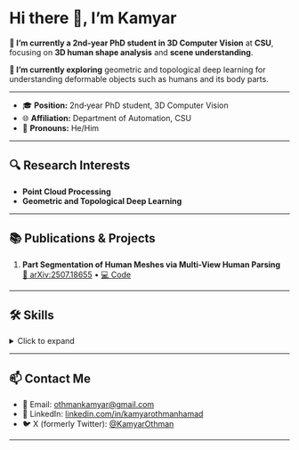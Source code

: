 

<!--
**kamyarothmanhamad/kamyarothmanhamad** is a ✨ _special_ ✨ repository because its `README.md` (this file) appears on your GitHub profile.

Here are some ideas to get you started:

- 🔭 I’m currently working on ...
- 🌱 I’m currently learning ...
- 👯 I’m looking to collaborate on ...
- 🤔 I’m looking for help with ...
- 💬 Ask me about ...
- 📫 How to reach me: ...
- 😄 Pronouns: ...
- ⚡ Fun fact: ...
-->


<!--
  ⚠️ Rename this file to README.md
  ⚠️ This repo’s name must exactly match your GitHub username to display this on your profile :contentReference[oaicite:3]{index=3}.
-->

# Hi there 👋, I’m Kamyar

**🔭 I’m currently a 2nd‑year PhD student in 3D Computer Vision** at **CSU**, focusing on **3D human shape analysis** and **scene understanding**.


**🌱 I’m currently exploring** geometric and topological deep learning for understanding deformable objects  such as humans and its body parts.

---

- 🎓 **Position:** 2nd‑year PhD student, 3D Computer Vision
- 🌐 **Affiliation:** Department of Automation, CSU   
- 💬 **Pronouns:** He/Him
  
---

## 🔍 Research Interests  
- **Point Cloud Processing** 
- **Geometric and Topological Deep Learning**    

---

## 📚 Publications & Projects
1. **Part Segmentation of Human Meshes via Multi-View Human Parsing**  
   [📄 arXiv:2507.18655](https://arxiv.org/abs/2507.18655) • [💻 Code](https://github.com/kamyarothmanhamad/Human3DSegmentation)  
   


---

## 🛠️ Skills  
<details>
<summary>Click to expand</summary>

- **Languages:** Python, C++, CUDA  
- **Frameworks:** PyTorch, Open3D  
- **Tools:** Git, Docker 
</details> 

---

## 📫 Contact Me  
- 📧 Email: [othmankamyar@gmail.com](mailto:othmankamyar@gmail.com)
- 🔗 LinkedIn: [linkedin.com/in/kamyarothmanhamad](https://www.linkedin.com/in/kamyarothmanhamad)
- 🐦 X (formerly Twitter): [@KamyarOthman](https://twitter.com/KamyarOthman)


---
<!--
## 🔗 Quick Links  
- 📄 [Curriculum Vitae](https://your‑university.edu/yourcv.pdf)  
- 📊 [GitHub Stats](https://github.com/yourname/github-readme-stats)  -->


